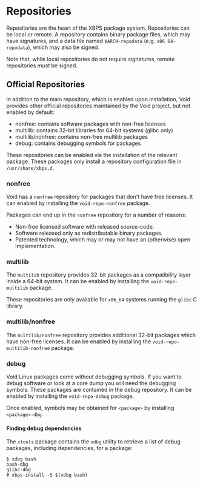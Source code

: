 # Repositories

Repositories are the heart of the XBPS package system. Repositories can be local
or remote. A repository contains binary package files, which may have
signatures, and a data file named `$ARCH-repodata` (e.g. `x86_64-repodata`),
which may also be signed.

Note that, while local repositories do not require signatures, remote
repositories *must* be signed.

## Official Repositories

In addition to the main repository, which is enabled upon installation, Void
provides other official repositories maintained by the Void project, but not
enabled by default:

- nonfree: contains software packages with non-free licenses
- multilib: contains 32-bit libraries for 64-bit systems (glibc only)
- multilib/nonfree: contains non-free multilib packages
- debug: contains debugging symbols for packages

These repositories can be enabled via the installation of the relevant package.
These packages only install a repository configuration file in
`/usr/share/xbps.d`.

### nonfree

Void has a `nonfree` repository for packages that don't have free licenses. It
can enabled by installing the `void-repo-nonfree` package.

Packages can end up in the `nonfree` repository for a number of reasons:

- Non-free licensed software with released source-code.
- Software released only as redistributable binary packages.
- Patented technology, which may or may not have an (otherwise) open
   implementation.

### multilib

The `multilib` repository provides 32-bit packages as a compatibility layer
inside a 64-bit system. It can be enabled by installing the `void-repo-multilib`
package.

These repositories are only available for `x86_64` systems running the `glibc` C
library.

### multilib/nonfree

The `multilib/nonfree` repository provides additional 32-bit packages which have
non-free licenses. It can be enabled by installing the
`void-repo-multilib-nonfree` package.

### debug

Void Linux packages come without debugging symbols. If you want to debug
software or look at a core dump you will need the debugging symbols. These
packages are contained in the debug repository. It can be enabled by installing
the `void-repo-debug` package.

Once enabled, symbols may be obtained for `<package>` by installing
`<package>-dbg`.

#### Finding debug dependencies

The `xtools` package contains the `xdbg` utility to retrieve a list of debug
packages, including dependencies, for a package:

```
$ xdbg bash
bash-dbg
glibc-dbg
# xbps-install -S $(xdbg bash)
```
